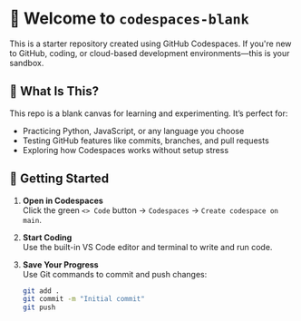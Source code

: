 # 👋 Welcome to `codespaces-blank`

This is a starter repository created using GitHub Codespaces. If you're new to GitHub, coding, or cloud-based development environments—this is your sandbox.

## 🧭 What Is This?

This repo is a blank canvas for learning and experimenting. It’s perfect for:
- Practicing Python, JavaScript, or any language you choose
- Testing GitHub features like commits, branches, and pull requests
- Exploring how Codespaces works without setup stress

## 🚀 Getting Started

1. **Open in Codespaces**  
   Click the green `<> Code` button → `Codespaces` → `Create codespace on main`.

2. **Start Coding**  
   Use the built-in VS Code editor and terminal to write and run code.

3. **Save Your Progress**  
   Use Git commands to commit and push changes:
   ```bash
   git add .
   git commit -m "Initial commit"
   git push
